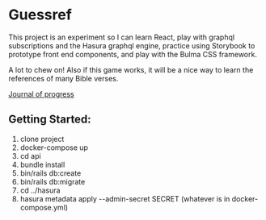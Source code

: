 # Guessref

This project is an experiment so I can learn React, play with graphql subscriptions and the Hasura graphql engine,
practice using Storybook to prototype front end components, and play with the Bulma CSS framework.

A lot to chew on! Also if this game works, it will be a nice way to learn the references of many Bible verses.

[Journal of progress](JOURNAL.md)

## Getting Started:

1. clone project
2. docker-compose up
3. cd api
4. bundle install
5. bin/rails db:create
6. bin/rails db:migrate
7. cd ../hasura
8. hasura metadata apply --admin-secret SECRET (whatever is in docker-compose.yml)
